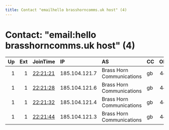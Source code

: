 ```yaml
---
title: Contact "emailhello brasshorncomms.uk host" (4)
---
```


# Contact: "email:hello brasshorncomms.uk host" (4)

|   Up |   Ext | JoinTime                                                                                            | IP            | AS                        | CC   |   ORp |   Dirp | OS   | Version   | Nickname        |   eFamMembers |
|-----:|------:|:----------------------------------------------------------------------------------------------------|:--------------|:--------------------------|:-----|------:|-------:|:-----|:----------|:----------------|--------------:|
|    1 |     1 | [22:21:21](https://metrics.torproject.org/rs.html#details/8653249186784849F16F5E65F7C339BEC9C4EE16) | 185.104.121.7 | Brass Horn Communications | gb   |   443 |     80 | BSD  | 0.4.0.5   | BBFC            |             1 |
|    1 |     1 | [22:21:28](https://metrics.torproject.org/rs.html#details/2D4A70C67B4D663917E792A4F4F3622FFB80BFE0) | 185.104.121.6 | Brass Horn Communications | gb   |   443 |     80 | BSD  | 0.4.0.5   | MinistryOfTruth |             1 |
|    1 |     1 | [22:21:32](https://metrics.torproject.org/rs.html#details/7A691874779FB4E5DD33F3AFAB30E084ACD33BA3) | 185.104.121.4 | Brass Horn Communications | gb   |   443 |     80 | BSD  | 0.4.0.5   | MaryWhitehouse  |             1 |
|    1 |     1 | [22:21:44](https://metrics.torproject.org/rs.html#details/33CCD58B3D4E1045B30D0B584B2A6F2BCC058608) | 185.104.121.3 | Brass Horn Communications | gb   |   443 |     80 | BSD  | 0.4.0.5   | ThomasBowdler   |             1 |

